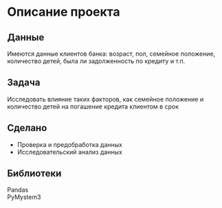 # Описание проекта
## Данные
Имеются данные клиентов банка: возраст, пол, семейное положение, количество детей, была ли задолженность по кредиту и т.п.
## Задача
Исследовать влияние таких факторов, как семейное положение и количество детей на погашение кредита клиентом в срок
## Сделано
- Проверка и предобработка данных
- Исследовательский анализ данных
## Библиотеки
Pandas  
PyMystem3  
